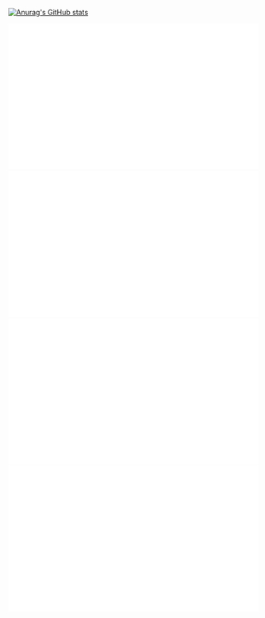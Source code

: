 [![Anurag's GitHub stats](https://github-readme-stats.vercel.app/api?username=knightmar&show_icons=true&theme=dracula)](https://github.com/knightmar/github-readme-stats)


![](https://raw.githubusercontent.com/knightmar/github-stats/master/generated/overview.svg#gh-dark-mode-only)
![](https://raw.githubusercontent.com/knightmar/github-stats/master/generated/overview.svg#gh-light-mode-only)
![](https://raw.githubusercontent.com/knightmar/github-stats/master/generated/languages.svg#gh-dark-mode-only)
![](https://raw.githubusercontent.com/knightmar/github-stats/master/generated/languages.svg#gh-light-mode-only)

